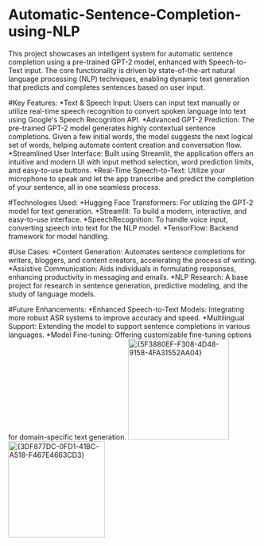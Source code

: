 # Automatic-Sentence-Completion-using-NLP
This project showcases an intelligent system for automatic sentence completion using a pre-trained GPT-2 model, enhanced with Speech-to-Text input. The core functionality is driven by state-of-the-art natural language processing (NLP) techniques, enabling dynamic text generation that predicts and completes sentences based on user input.

#Key Features:
*Text & Speech Input: Users can input text manually or utilize real-time speech recognition to convert spoken language into text using Google's Speech Recognition API.
*Advanced GPT-2 Prediction: The pre-trained GPT-2 model generates highly contextual sentence completions. Given a few initial words, the model suggests the next logical set of words, helping automate content creation and conversation flow.
*Streamlined User Interface: Built using Streamlit, the application offers an intuitive and modern UI with input method selection, word prediction limits, and easy-to-use buttons.
*Real-Time Speech-to-Text: Utilize your microphone to speak and let the app transcribe and predict the completion of your sentence, all in one seamless process.

#Technologies Used:
*Hugging Face Transformers: For utilizing the GPT-2 model for text generation.
*Streamlit: To build a modern, interactive, and easy-to-use interface.
*SpeechRecognition: To handle voice input, converting speech into text for the NLP model.
*TensorFlow: Backend framework for model handling.

#Use Cases:
*Content Generation: Automates sentence completions for writers, bloggers, and content creators, accelerating the process of writing.
*Assistive Communication: Aids individuals in formulating responses, enhancing productivity in messaging and emails.
*NLP Research: A base project for research in sentence generation, predictive modeling, and the study of language models.

#Future Enhancements:
*Enhanced Speech-to-Text Models: Integrating more robust ASR systems to improve accuracy and speed.
*Multilingual Support: Extending the model to support sentence completions in various languages.
*Model Fine-tuning: Offering customizable fine-tuning options for domain-specific text generation.
<img width="203" alt="{5F3880EF-F308-4D48-9158-4FA31552AA04}" src="https://github.com/user-attachments/assets/daa0301f-bfbc-4089-8cd2-adb60fa35ef8">
<img width="194" alt="{3DF877DC-0FD1-41BC-A518-F467E4663CD3}" src="https://github.com/user-attachments/assets/b33457b9-fc42-4f71-a497-7baa9b964ad3">

